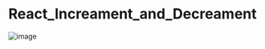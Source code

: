 # React_Increament_and_Decreament
![image](https://github.com/Vaibhavkatre005/React_Increament_and_Decreament/assets/67364186/dfeb86cd-293d-434a-aa7a-da0b11e7e82f)

